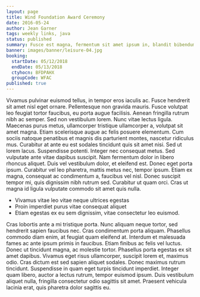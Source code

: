 ```yaml
---
layout: page
title: Wind Foundation Award Ceremony
date: 2016-05-24
author: Jean Garner
tags: weekly links, java
status: published
summary: Fusce est magna, fermentum sit amet ipsum in, blandit bibendum.
banner: images/banner/leisure-04.jpg
booking:
  startDate: 05/12/2018
  endDate: 05/13/2018
  ctyhocn: BFDPAHX
  groupCode: WFAC
published: true
---
```

Vivamus pulvinar euismod tellus, in tempor eros iaculis ac. Fusce hendrerit sit amet nisl eget ornare. Pellentesque non gravida mauris. Fusce volutpat leo feugiat tortor faucibus, eu porta augue facilisis. Aenean fringilla rutrum nibh ac semper. Sed non vestibulum lorem. Nunc vitae lectus ligula. Maecenas purus metus, ullamcorper tristique ullamcorper a, volutpat sit amet magna. Etiam scelerisque augue ac felis posuere elementum. Cum sociis natoque penatibus et magnis dis parturient montes, nascetur ridiculus mus. Curabitur at ante eu est sodales tincidunt quis sit amet nisi. Sed ut lorem lacus.
Suspendisse potenti. Integer nec consequat metus. Sed vulputate ante vitae dapibus suscipit. Nam fermentum dolor in libero rhoncus aliquet. Duis vel vestibulum dolor, et eleifend est. Donec eget porta ipsum. Curabitur vel leo pharetra, mattis metus nec, tempor ipsum. Etiam ex magna, consequat ac condimentum a, faucibus vel nisl. Donec suscipit tempor mi, quis dignissim nibh rutrum sed. Curabitur ut quam orci. Cras ut magna id ligula vulputate commodo sit amet quis nulla.

* Vivamus vitae leo vitae neque ultrices egestas
* Proin imperdiet purus vitae consequat aliquet
* Etiam egestas ex eu sem dignissim, vitae consectetur leo euismod.

Cras lobortis ante a mi tristique porta. Nunc aliquam neque tortor, sed hendrerit sapien faucibus nec. Cras condimentum porta aliquam. Phasellus commodo diam enim, at feugiat quam eleifend at. Interdum et malesuada fames ac ante ipsum primis in faucibus. Etiam finibus ac felis vel luctus. Donec ut tincidunt magna, ac molestie tortor. Phasellus porta egestas ex sit amet dapibus. Vivamus eget risus ullamcorper, suscipit lorem et, maximus odio. Cras dictum est sed sapien aliquet sodales. Donec maximus rutrum tincidunt. Suspendisse in quam eget turpis tincidunt imperdiet. Integer quam libero, auctor a lectus rutrum, tempor euismod ipsum. Duis vestibulum aliquet nulla, fringilla consectetur odio sagittis sit amet. Praesent vehicula lacinia erat, quis pharetra dolor sagittis eu.
